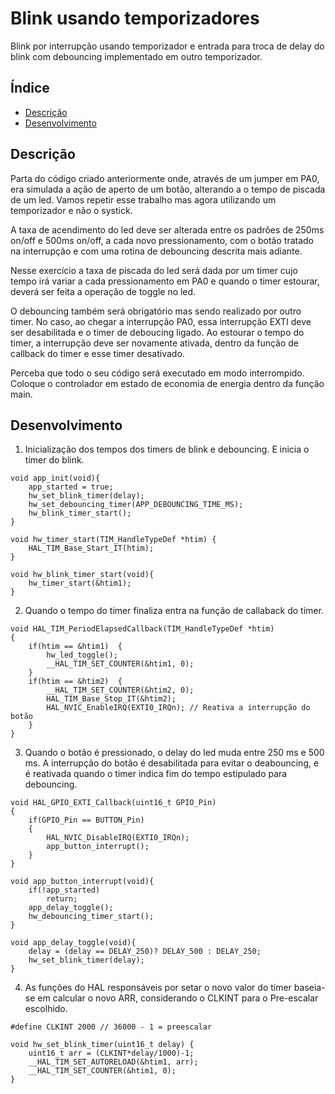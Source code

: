 # Blink usando temporizadores

Blink por interrupção usando temporizador e entrada para troca de delay do blink com debouncing implementado em outro temporizador.

## Índice 

* [Descrição](#descrição)
* [Desenvolvimento](#desenvolvimento)

## Descrição

Parta do código criado anteriormente onde, através de um jumper em PA0, era simulada a ação de
aperto de um botão, alterando a o tempo de piscada de um led. Vamos repetir esse trabalho mas
agora utilizando um temporizador e não o systick.

A taxa de acendimento do led deve ser alterada entre os padrões de 250ms on/off e 500ms on/off, a
cada novo pressionamento, com o botão tratado na interrupção e com uma rotina de debouncing
descrita mais adiante.

Nesse exercício a taxa de piscada do led será dada por um timer cujo tempo irá variar a cada
pressionamento em PA0 e quando o timer estourar, deverá ser feita a operação de toggle no led.

O debouncing também será obrigatório mas sendo realizado por outro timer. No caso, ao chegar a
interrupção PA0, essa interrupção EXTI deve ser desabilitada e o timer de deboucing ligado. Ao
estourar o tempo do timer, a interrupção deve ser novamente ativada, dentro da função de callback
do timer e esse timer desativado.

Perceba que todo o seu código será executado em modo interrompido. Coloque o controlador em
estado de economia de energia dentro da função main.

## Desenvolvimento
1. Inicialização dos tempos dos timers de blink e debouncing. E inicia o timer do blink.
```
void app_init(void){
	app_started = true;
	hw_set_blink_timer(delay);
	hw_set_debouncing_timer(APP_DEBOUNCING_TIME_MS);
	hw_blink_timer_start();
}
```
```
void hw_timer_start(TIM_HandleTypeDef *htim) {
	HAL_TIM_Base_Start_IT(htim);
}

void hw_blink_timer_start(void){
	hw_timer_start(&htim1);
}
```
2. Quando o tempo do timer finaliza entra na função de callaback do timer. 
```
void HAL_TIM_PeriodElapsedCallback(TIM_HandleTypeDef *htim)
{
	if(htim == &htim1)	{
		hw_led_toggle();
		__HAL_TIM_SET_COUNTER(&htim1, 0);
	}
	if(htim == &htim2)	{
		__HAL_TIM_SET_COUNTER(&htim2, 0);
		HAL_TIM_Base_Stop_IT(&htim2);
		HAL_NVIC_EnableIRQ(EXTI0_IRQn); // Reativa a interrupção do botão
	}
}
```
3. Quando o botão é pressionado, o delay do led muda entre 250 ms e 500 ms. A interrupção do botão é desabilitada para evitar o deabouncing, e é reativada quando o timer indica fim do tempo estipulado para debouncing.
```
void HAL_GPIO_EXTI_Callback(uint16_t GPIO_Pin)
{
	if(GPIO_Pin == BUTTON_Pin)
	{
		HAL_NVIC_DisableIRQ(EXTI0_IRQn);
		app_button_interrupt();
	}
}
```
```
void app_button_interrupt(void){
	if(!app_started)
		return;
	app_delay_toggle();
	hw_debouncing_timer_start();
}
```
```
void app_delay_toggle(void){
	delay = (delay == DELAY_250)? DELAY_500 : DELAY_250;
	hw_set_blink_timer(delay);
}
```
4. As funções do HAL responsáveis por setar o novo valor do timer baseia-se em calcular o novo ARR, considerando o CLKINT para o Pre-escalar escolhido.
```
#define CLKINT 2000 // 36000 - 1 = preescalar
```

```
void hw_set_blink_timer(uint16_t delay) {
	uint16_t arr = (CLKINT*delay/1000)-1;
	__HAL_TIM_SET_AUTORELOAD(&htim1, arr);
	__HAL_TIM_SET_COUNTER(&htim1, 0);
}
```
